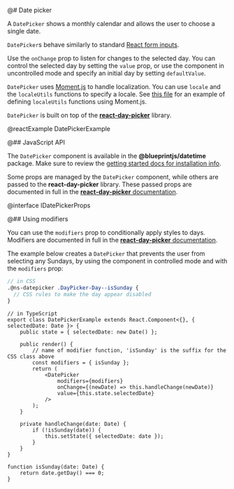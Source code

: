 @# Date picker

A `DatePicker` shows a monthly calendar and allows the user to choose a single date.

`DatePicker`s behave similarly to standard [React form inputs](https://facebook.github.io/react/docs/forms.html).

Use the `onChange` prop to listen for changes to the selected day.
You can control the selected day by setting the `value` prop, or use the component in uncontrolled
mode and specify an initial day by setting `defaultValue`.

`DatePicker` uses [Moment.js](http://momentjs.com/) to handle localization. You can use `locale` and
the `localeUtils` functions to specify a locale. See
[this file](https://github.com/gpbl/react-day-picker/blob/master/src/addons/MomentLocaleUtils.js)
for an example of defining `localeUtils` functions using Moment.js.

`DatePicker` is built on top of the [**react-day-picker**](https://github.com/gpbl/react-day-picker) library.

@reactExample DatePickerExample

@## JavaScript API

The `DatePicker` component is available in the __@blueprintjs/datetime__ package.
Make sure to review the [getting started docs for installation info](#blueprint/getting-started).

Some props are managed by the `DatePicker` component, while others are passed
to the **react-day-picker** library. These passed props are documented in full
in the [**react-day-picker** documentation](http://www.gpbl.org/react-day-picker/index.html).

@interface IDatePickerProps

@## Using modifiers

You can use the `modifiers` prop to conditionally apply styles to days. Modifiers are documented in
full in the [**react-day-picker** documentation](http://react-day-picker.js.org/Modifiers.html).

The example below creates a `DatePicker` that prevents the user from selecting any Sundays,
by using the component in controlled mode and with the `modifiers` prop:

```css.scss
// in CSS
.@ns-datepicker .DayPicker-Day--isSunday {
  // CSS rules to make the day appear disabled
}
```

```tsx
// in TypeScript
export class DatePickerExample extends React.Component<{}, { selectedDate: Date }> {
    public state = { selectedDate: new Date() };

    public render() {
        // name of modifier function, 'isSunday' is the suffix for the CSS class above
        const modifiers = { isSunday };
        return (
            <DatePicker
                modifiers={modifiers}
                onChange={(newDate) => this.handleChange(newDate)}
                value={this.state.selectedDate}
            />
        );
    }

    private handleChange(date: Date) {
        if (!isSunday(date)) {
            this.setState({ selectedDate: date });
        }
    }
}

function isSunday(date: Date) {
    return date.getDay() === 0;
}
```
